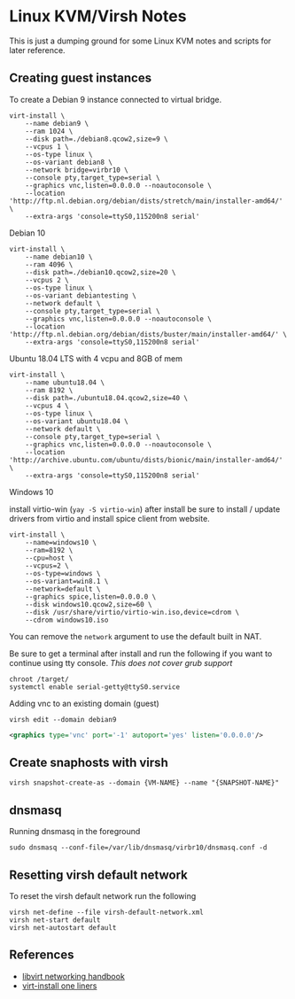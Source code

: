# Linux KVM/Virsh Notes

This is just a dumping ground for some Linux KVM notes and scripts for later reference.  


## Creating guest instances

To create a Debian 9 instance connected to virtual bridge. 

```shell
virt-install \
    --name debian9 \
    --ram 1024 \
    --disk path=./debian8.qcow2,size=9 \
    --vcpus 1 \
    --os-type linux \
    --os-variant debian8 \
    --network bridge=virbr10 \
    --console pty,target_type=serial \
    --graphics vnc,listen=0.0.0.0 --noautoconsole \
    --location 'http://ftp.nl.debian.org/debian/dists/stretch/main/installer-amd64/' \
    --extra-args 'console=ttyS0,115200n8 serial'
```


Debian 10

```shell
virt-install \
    --name debian10 \
    --ram 4096 \
    --disk path=./debian10.qcow2,size=20 \
    --vcpus 2 \
    --os-type linux \
    --os-variant debiantesting \
    --network default \
    --console pty,target_type=serial \
    --graphics vnc,listen=0.0.0.0 --noautoconsole \
    --location 'http://ftp.nl.debian.org/debian/dists/buster/main/installer-amd64/' \
    --extra-args 'console=ttyS0,115200n8 serial'
```


Ubuntu 18.04 LTS with 4 vcpu and 8GB of mem

```shell
virt-install \
    --name ubuntu18.04 \
    --ram 8192 \
    --disk path=./ubuntu18.04.qcow2,size=40 \
    --vcpus 4 \
    --os-type linux \
    --os-variant ubuntu18.04 \
    --network default \
    --console pty,target_type=serial \
    --graphics vnc,listen=0.0.0.0 --noautoconsole \
    --location 'http://archive.ubuntu.com/ubuntu/dists/bionic/main/installer-amd64/' \
    --extra-args 'console=ttyS0,115200n8 serial'
```

Windows 10

install virtio-win (`yay -S virtio-win`)
after install be sure to install / update drivers from virtio
and install spice client from website.

```shell
virt-install \
    --name=windows10 \
    --ram=8192 \
    --cpu=host \
    --vcpus=2 \
    --os-type=windows \
    --os-variant=win8.1 \
    --network=default \
    --graphics spice,listen=0.0.0.0 \
    --disk windows10.qcow2,size=60 \
    --disk /usr/share/virtio/virtio-win.iso,device=cdrom \
    --cdrom windows10.iso
```

You can remove the `network` argument to use the default built in NAT.  

Be sure to get a terminal after install and run the following if you want to continue using tty console. *This does not cover grub support*

```shell
chroot /target/
systemctl enable serial-getty@ttyS0.service
```

Adding vnc to an existing domain (guest)

```shell
virsh edit --domain debian9
```

```XML
<graphics type='vnc' port='-1' autoport='yes' listen='0.0.0.0'/>
```

## Create snaphosts with virsh

```shell
virsh snapshot-create-as --domain {VM-NAME} --name "{SNAPSHOT-NAME}"
```

## dnsmasq

Running dnsmasq in the foreground

```shell
sudo dnsmasq --conf-file=/var/lib/dnsmasq/virbr10/dnsmasq.conf -d
```

## Resetting virsh default network

To reset the virsh default network run the following

```shell
virsh net-define --file virsh-default-network.xml
virsh net-start default
virsh net-autostart default
```

## References

* [libvirt networking handbook](https://jamielinux.com/docs/libvirt-networking-handbook/)
* [virt-install one liners](https://raymii.org/s/articles/virt-install_introduction_and_copy_paste_distro_install_commands.html)